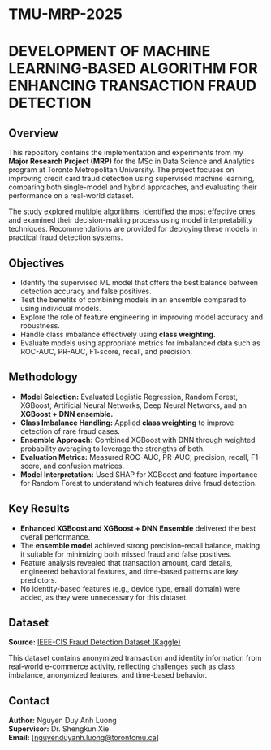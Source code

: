 # TMU-MRP-2025
# DEVELOPMENT OF MACHINE LEARNING-BASED ALGORITHM FOR ENHANCING TRANSACTION FRAUD DETECTION
## Overview

This repository contains the implementation and experiments from my **Major Research Project (MRP)** for the MSc in Data Science and Analytics program at Toronto Metropolitan University. The project focuses on improving credit card fraud detection using supervised machine learning, comparing both single-model and hybrid approaches, and evaluating their performance on a real-world dataset.

The study explored multiple algorithms, identified the most effective ones, and examined their decision-making process using model interpretability techniques. Recommendations are provided for deploying these models in practical fraud detection systems.

## Objectives

- Identify the supervised ML model that offers the best balance between detection accuracy and false positives.
- Test the benefits of combining models in an ensemble compared to using individual models.
- Explore the role of feature engineering in improving model accuracy and robustness.
- Handle class imbalance effectively using **class weighting.**
- Evaluate models using appropriate metrics for imbalanced data such as ROC-AUC, PR-AUC, F1-score, recall, and precision.

## Methodology
- **Model Selection:** Evaluated Logistic Regression, Random Forest, XGBoost, Artificial Neural Networks, Deep Neural Networks, and an **XGBoost + DNN ensemble.**
- **Class Imbalance Handling:** Applied **class weighting** to improve detection of rare fraud cases.
- **Ensemble Approach:** Combined XGBoost with DNN through weighted probability averaging to leverage the strengths of both.
- **Evaluation Metrics:** Measured ROC-AUC, PR-AUC, precision, recall, F1-score, and confusion matrices.
- **Model Interpretation:** Used SHAP for XGBoost and feature importance for Random Forest to understand which features drive fraud detection.

## Key Results
- **Enhanced XGBoost and XGBoost + DNN Ensemble** delivered the best overall performance.
- The **ensemble model** achieved strong precision–recall balance, making it suitable for minimizing both missed fraud and false positives.
- Feature analysis revealed that transaction amount, card details, engineered behavioral features, and time-based patterns are key predictors.
- No identity-based features (e.g., device type, email domain) were added, as they were unnecessary for this dataset.

## Dataset

**Source:** [IEEE-CIS Fraud Detection Dataset (Kaggle)](https://www.kaggle.com/competitions/ieee-fraud-detection/data)

This dataset contains anonymized transaction and identity information from real-world e-commerce activity, reflecting challenges such as class imbalance, anonymized features, and time-based behavior.

## Contact

**Author:** Nguyen Duy Anh Luong  
**Supervisor:** Dr. Shengkun Xie  
**Email:** [nguyenduyanh.luong@torontomu.ca]
